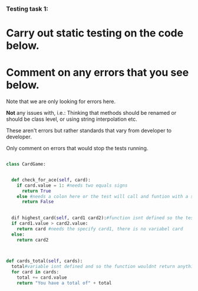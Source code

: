 ### Testing task 1:

# Carry out static testing on the code below.
# Comment on any errors that you see below.

Note that we are only looking for errors here.

**Not** any issues with, i.e.: 
Thinking that methods should be renamed or should be class level, or using string interpolation etc. 

These aren't errors but rather standards that vary from developer to developer. 

Only comment on errors that would stop the tests running.

```python

class CardGame:


  def check_for_ace(self, card):
    if card.value = 1: #needs two equals signs
      return True
    else #needs a colon here or the test will call and funtion with a sytax error that wont return the right boolean 
      return False
   

  dif highest_card(self, card1 card2):#function isnt defined so the test won't be able to find it and needs a comma between card1 and card2.
  if card1.value > card2.value:
    return card #needs the specify card1, there is no variabel card
  else:
    return card2
  


def cards_total(self, cards):
  total#variable isnt defined and so the function wouldnt return anythign to test ,needs to be and int, set to 0
  for card in cards:
    total += card.value
    return "You have a total of" + total
  
```
